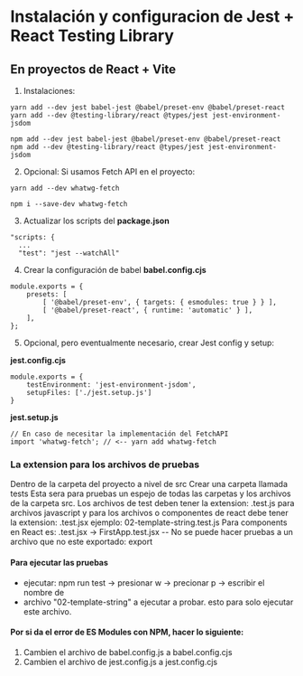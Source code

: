 # Instalación y configuracion de Jest + React Testing Library
## En proyectos de React + Vite

1. Instalaciones:
```
yarn add --dev jest babel-jest @babel/preset-env @babel/preset-react 
yarn add --dev @testing-library/react @types/jest jest-environment-jsdom

npm add --dev jest babel-jest @babel/preset-env @babel/preset-react 
npm add --dev @testing-library/react @types/jest jest-environment-jsdom

```

2. Opcional: Si usamos Fetch API en el proyecto:
```
yarn add --dev whatwg-fetch

npm i --save-dev whatwg-fetch

```

3. Actualizar los scripts del __package.json__
```
"scripts: {
  ...
  "test": "jest --watchAll"
```

4. Crear la configuración de babel __babel.config.cjs__
```
module.exports = {
    presets: [
        [ '@babel/preset-env', { targets: { esmodules: true } } ],
        [ '@babel/preset-react', { runtime: 'automatic' } ],
    ],
};
```

5. Opcional, pero eventualmente necesario, crear Jest config y setup:

__jest.config.cjs__
```
module.exports = {
    testEnvironment: 'jest-environment-jsdom',
    setupFiles: ['./jest.setup.js']
}
```

__jest.setup.js__
```
// En caso de necesitar la implementación del FetchAPI
import 'whatwg-fetch'; // <-- yarn add whatwg-fetch
```
### La extension para los archivos de pruebas
Dentro de la carpeta del proyecto a nivel de src Crear una carpeta llamada tests
Esta sera para pruebas un espejo de todas las carpetas y los archivos de la carpeta src.
Los archivos de test deben tener la extension: .test.js para archivos javascript y
para los archivos o componentes de react debe tener la extension: .test.jsx
ejemplo: 02-template-string.test.js
Para components en React es: .test.jsx -> FirstApp.test.jsx
-- No se puede hacer pruebas a un archivo que no este exportado: export


#### Para ejecutar las pruebas
- ejecutar: npm run test  -> presionar w -> precionar p -> escribir el nombre de
- archivo "02-template-string" a ejecutar a probar. esto para solo ejecutar este archivo.



#### Por si da el error de ES Modules con NPM, hacer lo siguiente:
1. Cambien el archivo de babel.config.js a babel.config.cjs
2. Cambien el archivo de jest.config.js a jest.config.cjs




